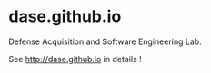 # dase.github.io
Defense Acquisition and Software Engineering Lab.

See http://dase.github.io in details !
